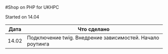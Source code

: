 #Shop on PHP for UKHPC

Started on 14.04

| Дата | Что сделано |
| ----------- | ----------- |
| 14.02  | Подключение twig. Внедрение зависимостей. Начало роутинга |


